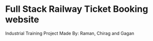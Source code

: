 # Full Stack Railway Ticket Booking website

Industrial Training Project
Made By: Raman, Chirag and Gagan

